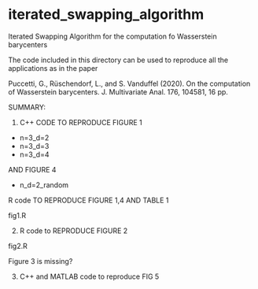 # iterated_swapping_algorithm
Iterated Swapping Algorithm for the computation fo Wasserstein barycenters

The code included in this directory can be used to reproduce all
the applications as in the paper

 Puccetti, G., Rüschendorf, L., and S. Vanduffel (2020). On the computation of Wasserstein barycenters. J. Multivariate Anal. 176, 104581, 16 pp.
 
 SUMMARY:
 
1) C++ CODE TO REPRODUCE FIGURE 1
 
 - n=3_d=2 
 - n=3_d=3
 - n=3_d=4
 
 AND FIGURE 4
 
 - n_d=2_random 
 
 R code TO REPRODUCE FIGURE 1,4 AND TABLE 1
 
 fig1.R
 
 2) R code to REPRODUCE FIGURE 2
 
 fig2.R
 
 Figure 3 is missing?
 
3) C++ and MATLAB code to reproduce FIG 5

